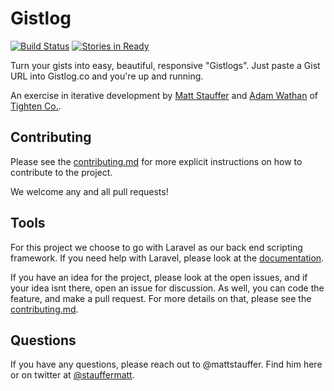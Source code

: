 # Gistlog

[![Build Status](https://travis-ci.org/tightenco/gistlog.png?branch=master)](http://travis-ci.org/tightenco/gistlog)
[![Stories in Ready](https://badge.waffle.io/tightenco/gistlog.png?label=ready&title=Ready)](https://waffle.io/tightenco/gistlog)

Turn your gists into easy, beautiful, responsive "Gistlogs". Just paste a Gist URL into Gistlog.co and you're up and running.

An exercise in iterative development by [Matt Stauffer](http://mattstauffer.co/) and [Adam Wathan](http://adamwathan.me/) of [Tighten Co.](http://tighten.co/).

## Contributing

Please see the [contributing.md](https://github.com/tightenco/gistlog/blob/master/contributing.md) for more explicit instructions on how to contribute to the project.

We welcome any and all pull requests!
 
## Tools

For this project we choose to go with Laravel as our back end scripting framework. If you need help with Laravel, please look at the [documentation](https://laravel.com/docs/5.2). 

If you have an idea for the project, please look at the open issues, and if your idea isnt there, open an issue for discussion. As well, you can code the feature, and make a pull request. For more details on that, please see the [contributing.md](https://github.com/tightenco/gistlog/blob/master/contributing.md).

## Questions
If you have any questions, please reach out to @mattstauffer. Find him here or on twitter at [@stauffermatt](https://twitter.com/stauffermatt).
